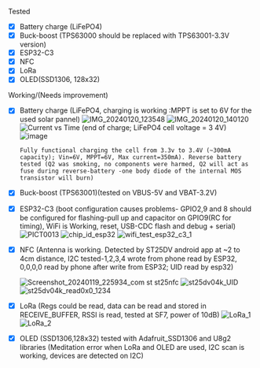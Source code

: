 Tested
- [x] Battery charge (LiFePO4)
- [x] Buck-boost (TPS63000 should be replaced with TPS63001-3.3V version)
- [x] ESP32-C3
- [x] NFC
- [x] LoRa
- [x] OLED(SSD1306, 128x32)

Working/(Needs improvement)
- [x] Battery charge (LiFePO4, charging is working :MPPT is set to 6V for the used solar pannel)
      ![IMG_20240120_123548](https://github.com/Cristian-O/2.4GHz-LoRa-Gateway-and-Node/assets/108984738/2a1bf97e-297a-4244-b116-eee2c9cd15e9)
      ![IMG_20240120_140120](https://github.com/Cristian-O/2.4GHz-LoRa-Gateway-and-Node/assets/108984738/3dfe7d96-66c8-4910-95a7-cbae71f445de)
      ![Current vs Time (end of charge; LiFePO4 cell voltage = 3 4V)](https://github.com/Cristian-O/H2/assets/108984738/ce14e5e9-ca38-4a74-a35d-4b095b8d5b86)
      ![image](https://github.com/Cristian-O/H2/assets/108984738/2de9f9b0-00da-4020-8472-1a46dfa877cc)

      
      Fully functional charging the cell from 3.3v to 3.4V (~300mA capacity); Vin=6V, MPPT=6V, Max current=350mA). Reverse battery tested (Q2 was smoking, no components were harmed, Q2 will act as fuse during reverse-battery -one body diode of the internal MOS transistor will burn)
- [x] Buck-boost (TPS63001)(tested on VBUS-5V and VBAT-3.2V)
- [x] ESP32-C3 (boot configuration causes problems- GPIO2,9 and 8 should be configured for flashing-pull up and capacitor on GPIO9(RC for timing), WiFi is Working, reset, USB-CDC flash and debug + serial)
      ![PICT0013](https://github.com/Cristian-O/H2/assets/108984738/92f30523-c372-483e-b849-fa86c3f2789f)
      ![chip_id_esp32](https://github.com/Cristian-O/H2/assets/108984738/472c3584-0447-4511-9679-668c3f78736f)
      ![wifi_test_esp32_c3_1](https://github.com/Cristian-O/H2/assets/108984738/399c255c-60f5-44bc-a497-0b5c16c6b8e8)

- [x] NFC (Antenna is working. Detected by ST25DV android app at ~2 to 4cm distance, I2C tested-1,2,3,4 wrote from phone read by ESP32, 0,0,0,0 read by phone after write from ESP32; UID read by esp32)
      
     ![Screenshot_20240119_225934_com st st25nfc](https://github.com/Cristian-O/2.4GHz-LoRa-Gateway-and-Node/assets/108984738/a7974b05-da86-4b15-9883-ab2d21142aeb)
     ![st25dv04k_UID](https://github.com/Cristian-O/H2/assets/108984738/4183b22c-28a0-40dd-b887-510375fec0fa)
     ![st25dv04k_read0x0_1234](https://github.com/Cristian-O/H2/assets/108984738/fe86804e-591a-4867-a549-075bfd76f66a)

- [x] LoRa (Regs could be read, data can be read and stored in RECEIVE_BUFFER, RSSI is read, tested at SF7, power of 10dB)
       ![LoRa_1](https://github.com/Cristian-O/H2/assets/108984738/7cfc2c03-e433-4c95-8434-a25b337adea1)
       ![LoRa_2](https://github.com/Cristian-O/H2/assets/108984738/be5f0d1c-970e-455c-8ed1-829dec24d64d)


- [x] OLED (SSD1306,128x32) tested with Adafruit_SSD1306 and U8g2 libraries (Meditation error when LoRa and OLED are used, I2C scan is working, devices are detected on I2C)


